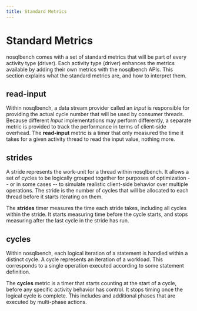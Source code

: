 ```yaml
---
title: Standard Metrics
---
```


# Standard Metrics

nosqlbench comes with a set of standard metrics that will be part of every activity type (driver). Each activity type
(driver) enhances the metrics available by adding their own metrics with the nosqlbench APIs. This section explains what
the standard metrics are, and how to interpret them.

## read-input

Within nosqlbench, a data stream provider called an _Input_ is responsible for providing the actual cycle number that
will be used by consumer threads. Because different _Input_ implementations may perform differently, a separate metric
is provided to track the performance in terms of client-side overhead. The **read-input** metric is a timer that only
measured the time it takes for a given activity thread to read the input value, nothing more.

## strides

A stride represents the work-unit for a thread within nosqlbench. It allows a set of cycles to be logically grouped
together for purposes of optimization -- or in some cases -- to simulate realistic client-side behavior over multiple
operations. The stride is the number of cycles that will be allocated to each thread before it starts iterating on them.

The **strides** timer measures the time each stride takes, including all cycles within the stride. It starts measuring
time before the cycle starts, and stops measuring after the last cycle in the stride has run.

## cycles

Within nosqlbench, each logical iteration of a statement is handled within a distinct cycle. A cycle represents an
iteration of a workload. This corresponds to a single operation executed according to some statement definition.

The **cycles** metric is a timer that starts counting at the start of a cycle, before any specific activity behavior has
control. It stops timing once the logical cycle is complete. This includes and additional phases that are executed by
multi-phase actions.




